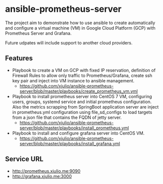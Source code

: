 # ansible-prometheus-server

The project aim to demonstrate how to use ansible to create automatically and configure a virtual machine (VM) in Google Cloud Platform (GCP) with Prometheus Server and Grafana.

Future udpates will include support to another cloud providers.

## Features

- Playbook to create a VM on GCP with fixed IP reservation, definition of Firewall Rules to allow only traffic to Prometheus/Grafana, create ssh key pair and inject into VM instance to ansible management. 
   * https://github.com/xjulio/ansible-prometheus-server/blob/master/playbooks/create_prometheus_vm.yml
- Playbook to install prometheus server into CentOS 7 VM, configuring users, groups, systemd service and initial prometheus configuration. Also the metrics scrapping from SpringBoot application server are inject in prometheus.yml configuration using file_sd_configs to load targets from a json file that contains the FQDN of jetty server.
   * https://github.com/xjulio/ansible-prometheus-server/blob/master/playbooks/install_prometheus.yml
- Playbook to install and configure grafana server into CentOS VM.
   * https://github.com/xjulio/ansible-prometheus-server/blob/master/playbooks/install_grafana.yml

## Service URL

- http://prometheus.xjulio.me:9090
- http://grafana.xjulio.me:3000
